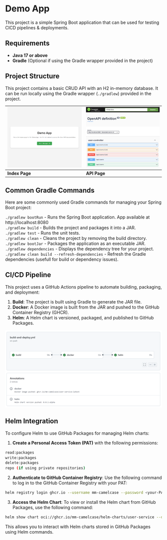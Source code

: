 # Demo App

This project is a simple Spring Boot application that can be used for testing CICD pipelines & deployments.   

## Requirements

- **Java 17 or above**
- **Gradle** (Optional if using the Gradle wrapper provided in the project)

## Project Structure

This project contains a basic CRUD API with an H2 in-memory database. It can be run locally using the Gradle wrapper (`./gradlew`) provided in the project.


| ![Index Image](.artifacts/index2.png) | ![Swagger Image](.artifacts/swagger.png) |
|--------------------------------------|------------------------------------------|
| **Index Page**                          | **API Page**                            |


## Common Gradle Commands

Here are some commonly used Gradle commands for managing your Spring Boot project:

``./gradlew bootRun`` - Runs the Spring Boot application. App available at http://localhost:8080   
``./gradlew build`` - Builds the project and packages it into a JAR.  
``./gradlew test`` - Runs the unit tests.  
``./gradlew clean`` - Cleans the project by removing the build directory.  
``./gradlew bootJar`` - Packages the application as an executable JAR.  
``./gradlew dependencies`` - Displays the dependency tree for your project.  
``./gradlew clean build --refresh-dependencies`` - Refresh the Gradle dependencies (usefull for build or dependency issues).  


## CI/CD Pipeline

This project uses a GitHub Actions pipeline to automate building, packaging, and deployment:

1. **Build**: The project is built using Gradle to generate the JAR file.
2. **Docker**: A Docker image is built from the JAR and pushed to the GitHub Container Registry (GHCR).
3. **Helm**: A Helm chart is versioned, packaged, and published to GitHub Packages.

![pipeline](.artifacts/build_deploy.png)


## Helm Integration 

To configure Helm to use GitHub Packages for managing Helm charts:

1. **Create a Personal Access Token (PAT)** with the following permissions:

```bash
read:packages
write:packages
delete:packages
repo (if using private repositories)
```

2. **Authenticate to GitHub Container Registry**: Use the following command to log in to the GitHub Container Registry with your PAT:

```bash
helm registry login ghcr.io --username mm-camelcase --password <your-PAT>
```

3. **Access the Helm Chart**: To view or install the Helm chart from GitHub Packages, use the following command:

```bash
helm show chart oci://ghcr.io/mm-camelcase/helm-charts/user-service --devel
```

This allows you to interact with Helm charts stored in GitHub Packages using Helm commands. 







